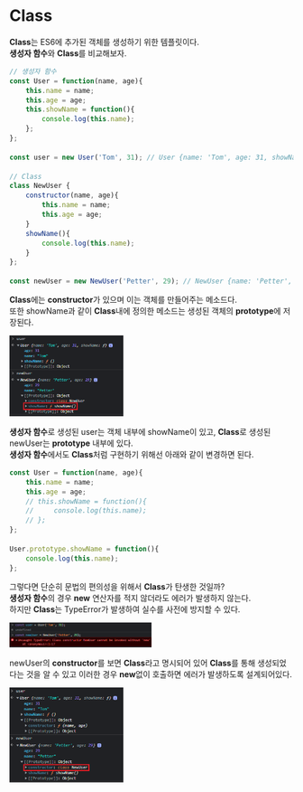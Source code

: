 Class
=============

**Class**는 ES6에 추가된 객체를 생성하기 위한 템플릿이다.   
**생성자 함수**와 **Class**를 비교해보자.
```javascript
// 생성자 함수
const User = function(name, age){
    this.name = name;
    this.age = age;
    this.showName = function(){
        console.log(this.name);
    };
};

const user = new User('Tom', 31); // User {name: 'Tom', age: 31, showName: ƒ}

// Class
class NewUser {
    constructor(name, age){
        this.name = name;
        this.age = age;
    }
    showName(){
        console.log(this.name);
    }
};

const newUser = new NewUser('Petter', 29); // NewUser {name: 'Petter', age: 29}
```
**Class**에는 **constructor**가 있으며 이는 객체를 만들어주는 메소드다.   
또한 showName과 같이 **Class**내에 정의한 메소드는 생성된 객체의 **prototype**에 저장된다.

<img src = "../img/class.png" width = "40%" height = "40%">  

**생성자 함수**로 생성된 user는 객체 내부에 showName이 있고, **Class**로 생성된 newUser는 **prototype** 내부에 있다.   
**생성자 함수**에서도 **Class**처럼 구현하기 위해선 아래와 같이 변경하면 된다.
```javascript
const User = function(name, age){
    this.name = name;
    this.age = age;
    // this.showName = function(){
    //     console.log(this.name);
    // };
};

User.prototype.showName = function(){
    console.log(this.name);
};
```
그렇다면 단순히 문법의 편의성을 위해서 **Class**가 탄생한 것일까?   
**생성자 함수**의 경우 **new** 연산자를 적지 않더라도 에러가 발생하지 않는다.   
하지만 **Class**는 TypeError가 발생하여 실수를 사전에 방지할 수 있다.

<img src = "../img/class_typeError.png" width = "50%" height = "50%">  

newUser의 **constructor**를 보면 **Class**라고 명시되어 있어 **Class**를 통해 생성되었다는 것을 알 수 있고 이러한 경우 **new**없이 호출하면 에러가 발생하도록 설계되어있다.

<img src = "../img/class_constructor.png" width = "40%" height = "40%"> 
